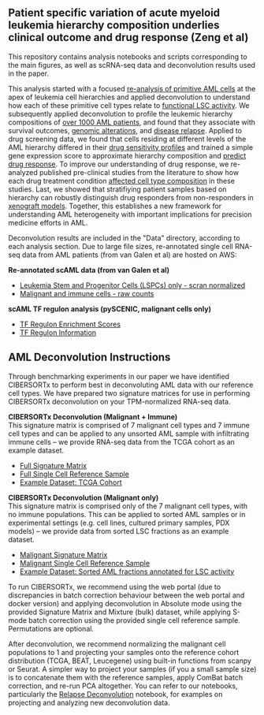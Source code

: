 ## Patient specific variation of acute myeloid leukemia hierarchy composition underlies clinical outcome and drug response (Zeng et al)
This repository contains analysis notebooks and scripts corresponding to the main figures, as well as scRNA-seq data and deconvolution results used in the paper.  


This analysis started with a focused [re-analysis of primitive AML cells](https://github.com/andygxzeng/AMLHierarchies/blob/main/Fig_1.1_LSPC_Reclustering_Characterization.ipynb) at the apex of leukemia cell hierarchies and applied deconvolution to understand how each of these primitive cell types relate to [functional LSC activity](https://github.com/andygxzeng/AMLHierarchies/blob/main/Fig_1.2_LSC_Analysis.ipynb). We subsequently applied deconvolution to profile the leukemic hierarchy compositions of [over 1000 AML patients](https://github.com/andygxzeng/AMLHierarchies/blob/main/Fig_2.0_Cohort_Cluster_Survival.ipynb), and found that they associate with survival outcomes, [genomic alterations](https://github.com/andygxzeng/AMLHierarchies/blob/main/Fig_2.1_Hierarchy_Genomic_Correlates.ipynb), and [disease relapse](https://github.com/andygxzeng/AMLHierarchies/blob/main/Fig_3.0_Relapse_Deconvolution.ipynb). Applied to drug screening data, we found that cells residing at different levels of the AML hierarchy differed in their [drug sensitivity profiles](https://github.com/andygxzeng/AMLHierarchies/blob/main/Fig_4.0_CellType_Drug_Correlations.ipynb) and trained a simple gene expression score to approximate hierarchy composition and [predict drug response](https://github.com/andygxzeng/AMLHierarchies/blob/main/Fig_4.1_LinClass7_PC2_Regression.ipynb). To improve our understanding of drug response, we re-analyzed published pre-clinical studies from the literature to show how each drug treatment condition [affected cell type composition](https://github.com/andygxzeng/AMLHierarchies/blob/main/Fig_5.1a_Literature_Deconv_Composition_UMAP.ipynb) in these studies. Last, we showed that stratifiying patient samples based on hierarchy can robustly distinguish drug responders from non-responders in [xenograft models](https://github.com/andygxzeng/AMLHierarchies/blob/main/Fig_6.0_Hierarchy_PDX_Response.ipynb). Together, this establishes a new framework for understanding AML heterogeneity with important implications for precision medicine efforts in AML. 



Deconvolution results are included in the "Data" directory, according to each analysis section. Due to large file sizes, re-annotated single cell RNA-seq data from AML patients (from van Galen et al) are hosted on AWS:   

**Re-annotated scAML data (from van Galen et al)**   
  - [Leukemia Stem and Progenitor Cells (LSPCs) only - scran normalized](https://amlhierarchies.s3.us-east-2.amazonaws.com/scRNA_analysis/scAML_LSPC_scran_reclustered.h5ad)  
  - [Malignant and immune cells - raw counts](https://amlhierarchies.s3.us-east-2.amazonaws.com/scRNA_analysis/scAML_Full_reannotated_rawcounts.h5ad)

**scAML TF regulon analysis (pySCENIC, malignant cells only)**
  - [TF Regulon Enrichment Scores](https://amlhierarchies.s3.us-east-2.amazonaws.com/scRNA_analysis/scAML_pySCENIC_regulon_scores_AUCell.csv)
  - [TF Regulon Information](https://amlhierarchies.s3.us-east-2.amazonaws.com/scRNA_analysis/scAML_pySCENIC_regulon_info.csv)
  
   
   
## AML Deconvolution Instructions
Through benchmarking experiments in our paper we have identified CIBERSORTx to perform best in deconvoluting AML data with our reference cell types. We have prepared two signature matrices for use in performing CIBERSORTx deconvolution on your TPM-normalized RNA-seq data. 

**CIBERSORTx Deconvolution (Malignant + Immune)**  
This signature matrix is comprised of 7 malignant cell types and 7 immune cell types and can be applied to any unsorted AML sample with infiltrating immune cells – we provide RNA-seq data from the TCGA cohort as an example dataset. 
  - [Full Signature Matrix](https://amlhierarchies.s3.us-east-2.amazonaws.com/Deconvolution/CIBERSORTx_scAML_Full_SignatureMatrix.txt)
  - [Full Single Cell Reference Sample](https://amlhierarchies.s3.us-east-2.amazonaws.com/Deconvolution/CIBERSORTx_scAML_Full_SingleCellReferenceSamp.txt)
  - [Example Dataset: TCGA Cohort](https://amlhierarchies.s3.us-east-2.amazonaws.com/Deconvolution/TCGA_LAML_TPM.txt)

**CIBERSORTx Deconvolution (Malignant only)**  
This signature matrix is comprised only of the 7 malignant cell types, with no immune populations. This can be applied to sorted AML samples or in experimental settings (e.g. cell lines, cultured primary samples, PDX models) – we provide data from sorted LSC fractions as an example dataset. 
  - [Malignant Signature Matrix](https://amlhierarchies.s3.us-east-2.amazonaws.com/Deconvolution/CIBERSORTx_scAML_Malignant_SignatureMatrix.txt)
  - [Malignant Single Cell Reference Sample](https://amlhierarchies.s3.us-east-2.amazonaws.com/Deconvolution/CIBERSORTx_scAML_Malignant_SingleCellReferenceSamp.txt)
  - [Example Dataset: Sorted AML fractions annotated for LSC activity](https://amlhierarchies.s3.us-east-2.amazonaws.com/Deconvolution/AML_LSC_fractions_TPM.txt)

To run CIBERSORTx, we recommend using the web portal (due to discrepancies in batch correction behaviour between the web portal and docker version) and applying deconvolution in Absolute mode using the provided Signature Matrix and Mixture (bulk) dataset, while applying S-mode batch correction using the provided single cell reference sample. Permutations are optional. 

After deconvolution, we recommend normalizing the malignant cell populations to 1 and projecting your samples onto the reference cohort distribution (TCGA, BEAT, Leucegene) using built-in functions from scanpy or Seurat. A simpler way to project your samples (if you a small sample size) is to concatenate them with the reference samples, apply ComBat batch correction, and re-run PCA altogether. You can refer to our notebooks, particularly the [Relapse Deconvolution](https://github.com/andygxzeng/AMLHierarchies/blob/main/Fig_3.0_Relapse_Deconvolution.ipynb) notebook, for examples on projecting and analyzing new deconvolution data. 


